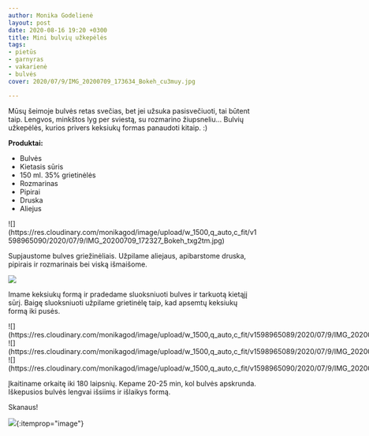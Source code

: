 ```yaml
---
author: Monika Godelienė
layout: post
date: 2020-08-16 19:20 +0300
title: Mini bulvių užkepėlės
tags:
- pietūs
- garnyras
- vakarienė
- bulvės
cover: 2020/07/9/IMG_20200709_173634_Bokeh_cu3muy.jpg

---
```

Mūsų šeimoje bulvės retas svečias, bet jei užsuka pasisvečiuoti, tai būtent taip. Lengvos, minkštos lyg per sviestą, su rozmarino žiupsneliu... Bulvių užkepėlės, kurios privers keksiukų formas panaudoti kitaip. :)

**Produktai:**

* <span itemprop="recipeIngredient">Bulvės</span>
* <span itemprop="recipeIngredient">Kietasis sūris</span>
* <span itemprop="recipeIngredient">150 ml. 35% grietinėlės</span>
* <span itemprop="recipeIngredient">Rozmarinas</span>
* <span itemprop="recipeIngredient">Pipirai</span>
* <span itemprop="recipeIngredient">Druska</span>
* <span itemprop="recipeIngredient">Aliejus</span>

<div itemprop="recipeInstructions" markdown="1">
![](https://res.cloudinary.com/monikagod/image/upload/w_1500,q_auto,c_fit/v1598965090/2020/07/9/IMG_20200709_172327_Bokeh_txg2tm.jpg)

Supjaustome bulves griežinėliais. Užpilame aliejaus, apibarstome druska, pipirais ir rozmarinais bei viską išmaišome.

![](https://res.cloudinary.com/monikagod/image/upload/w_1500,q_auto,c_fit/v1598965089/2020/07/9/IMG_20200709_172643_Bokeh_nzdbsa.jpg)

Imame keksiukų formą ir pradedame sluoksniuoti bulves ir tarkuotą kietąjį sūrį. Baigę sluoksniuoti užpilame grietinėlę taip, kad apsemtų keksiukų formą iki pusės.

<div class="row">
<div class="four columns" markdown="1">
![](https://res.cloudinary.com/monikagod/image/upload/w_1500,q_auto,c_fit/v1598965089/2020/07/9/IMG_20200709_172813_Bokeh_lhps0f.jpg)
</div>
<div class="four columns" markdown="1">
![](https://res.cloudinary.com/monikagod/image/upload/w_1500,q_auto,c_fit/v1598965089/2020/07/9/IMG_20200709_172923_Bokeh_r9pou6.jpg)
</div>
<div class="four columns" markdown="1">
![](https://res.cloudinary.com/monikagod/image/upload/w_1500,q_auto,c_fit/v1598965090/2020/07/9/IMG_20200709_173634_Bokeh_cu3muy.jpg)
</div>
</div>

Įkaitiname orkaitę iki 180 laipsnių. Kepame 20-25 min, kol bulvės apskrunda. Iškepusios bulvės lengvai išsiims ir išlaikys formą.
</div>

Skanaus!

![](https://res.cloudinary.com/monikagod/image/upload/w_1500,q_auto,c_fit/v1598965089/2020/07/9/IMG_20200709_195148_Bokeh_pafmnx.jpg){:itemprop="image"}
